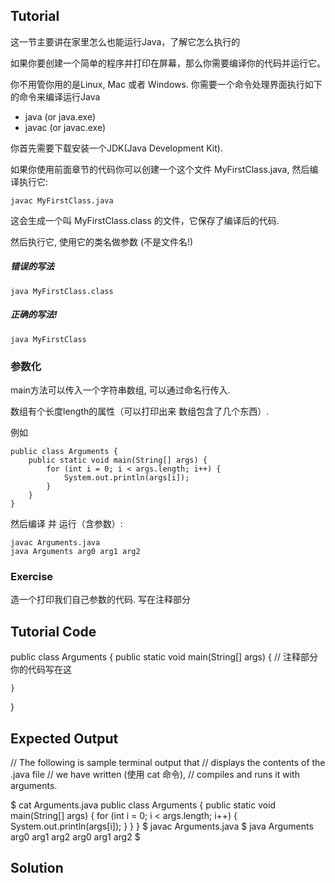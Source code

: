 ﻿Tutorial
--------

这一节主要讲在家里怎么也能运行Java，了解它怎么执行的

如果你要创建一个简单的程序并打印在屏幕，那么你需要编译你的代码并运行它。

你不用管你用的是Linux, Mac 或者 Windows. 你需要一个命令处理界面执行如下的命令来编译运行Java

* java (or java.exe)
* javac (or javac.exe)

你首先需要下载安装一个JDK(Java Development Kit).

如果你使用前面章节的代码你可以创建一个这个文件 MyFirstClass.java, 然后编译执行它:

    javac MyFirstClass.java

这会生成一个叫 MyFirstClass.class 的文件，它保存了编译后的代码.

然后执行它, 使用它的类名做参数 (不是文件名!)

##### 错误的写法

    java MyFirstClass.class

##### 正确的写法!

    java MyFirstClass

### 参数化

main方法可以传入一个字符串数组, 可以通过命名行传入.

数组有个长度length的属性（可以打印出来 数组包含了几个东西）.

例如

    public class Arguments {
        public static void main(String[] args) {
            for (int i = 0; i < args.length; i++) {
                System.out.println(args[i]);
            }
        }
    }

然后编译 并 运行（含参数）:

    javac Arguments.java
    java Arguments arg0 arg1 arg2

### Exercise

造一个打印我们自己参数的代码. 写在注释部分

Tutorial Code
-------------

public class Arguments {
    public static void main(String[] args) {
        // 注释部分  你的代码写在这

    }
}

Expected Output
---------------

// The following is sample terminal output that
// displays the contents of the .java file
// we have written (使用 cat 命令),
// compiles and runs it with arguments.

$ cat Arguments.java
public class Arguments {
    public static void main(String[] args) {
        for (int i = 0; i < args.length; i++) {
            System.out.println(args[i]);
        }
    }
}
$ javac Arguments.java
$ java Arguments arg0 arg1 arg2 
arg0
arg1
arg2
$ 

Solution
--------